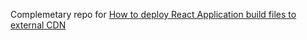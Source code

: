 Complemetary repo for [How to deploy React Application build files to external CDN](https://www.codingdeft.com/posts/react-deploy-cdn/)
